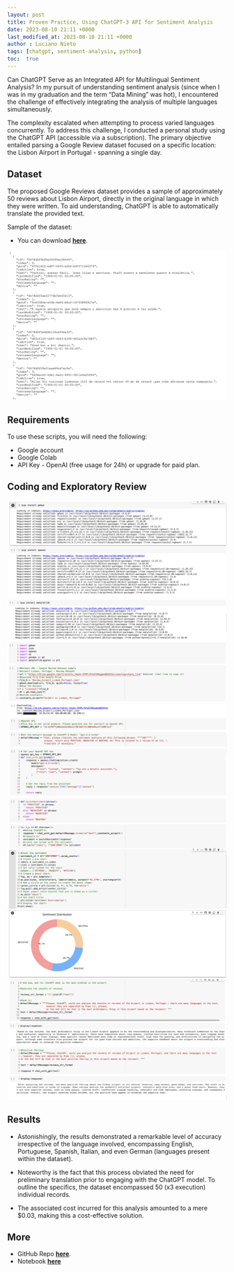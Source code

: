 ```yaml
---
layout: post
title: Proven Practice, Using ChatGPT-3 API for Sentiment Analysis
date: 2023-08-10 21:11 +0000
last_modified_at: 2023-08-10 21:11 +0000
author : Luciano Nieto
tags: [chatgpt, sentiment-analysis, python]
toc:  true
---
```


Can ChatGPT Serve as an Integrated API for Multilingual Sentiment Analysis?
In my pursuit of understanding sentiment analysis (since when I was in my graduation and the term “Data Mining” was hot), I encountered the challenge of effectively integrating the analysis of multiple languages simultaneously. 

The complexity escalated when attempting to process varied languages concurrently.
To address this challenge, I conducted a personal study using the ChatGPT API (accessible via a subscription). 
The primary objective entailed parsing a Google Review dataset focused on a specific location: the Lisbon Airport in Portugal - spanning a single day. 

## Dataset
The proposed Google Reviews dataset provides a sample of approximately 50 reviews about Lisbon Airport, directly in the original language in which they were written. To aid understanding, ChatGPT is able to automatically translate the provided text.

Sample of the dataset:

- You can download **[here](https://drive.google.com/file/d/1v_tmym1-2FHFLfkYw5lMkggbsWO1EVXs/view?usp=share_link)**.

![Google Review Dataset](/imgs/ds_1.png)

## Requirements

To use these scripts, you will need the following:

- Google account
- Google Colab
- API Key - OpenAI (free usage for 24h) or upgrade for paid plan.

## Coding and Exploratory Review
![data](/imgs/c1.png)
![data](/imgs/c2.png)
![data](/imgs/c3.png)
![data](/imgs/c4.png)
![data](/imgs/c5.png)
![data](/imgs/c6.png)
![data](/imgs/c7.png)

## Results

- Astonishingly, the results demonstrated a remarkable level of accuracy irrespective of the language involved, encompassing English, Portuguese, Spanish, Italian, and even German (languages present within the dataset). 

- Noteworthy is the fact that this process obviated the need for preliminary translation prior to engaging with the ChatGPT model.
To outline the specifics, the dataset encompassed 50 (x3 execution) individual records. 
- The associated cost incurred for this analysis amounted to a mere $0.03, making this a cost-effective solution.

## More

- GitHub Repo **[here](https://github.com/lucnietoX/chatgpt_api_sentiment_analysis.git)**.
- Notebook **[here](https://github.com/lucnietoX/chatgpt_api_sentiment_analysis/blob/main/OpenAIChatGPTAPI_SentimentAnalysis.ipynb)**